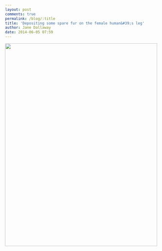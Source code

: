 ```yaml
---
layout: post
comments: true
permalink: /blog/:title
title: 'Depositing some spare fur on the female human&#39;s leg'
author: Jane Dallaway
date: 2014-06-05 07:59
---
```


<div><a href="http://static.skitters.dallaway.com/tp_IMG_20140605_075811.jpg"><img src="http://static.skitters.dallaway.com/tp_thumb_IMG_20140605_075811.jpg" width="500" height="667"/></a></div>


  
      
